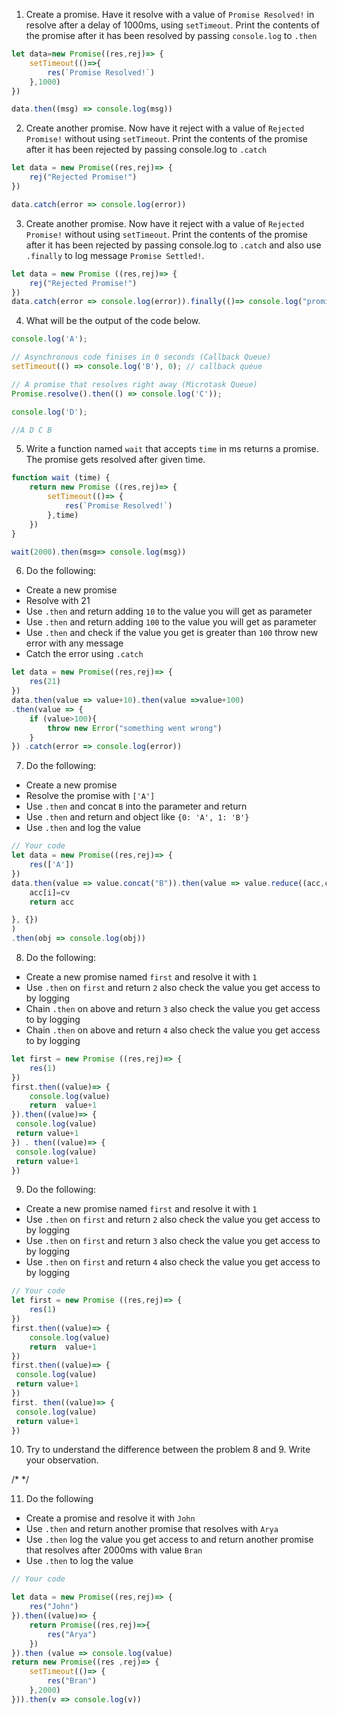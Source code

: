1. Create a promise. Have it resolve with a value of `Promise Resolved!` in resolve after a delay of 1000ms, using `setTimeout`. Print the contents of the promise after it has been resolved by passing `console.log` to `.then`

```js
let data=new Promise((res,rej)=> {
    setTimeout(()=>{
        res(`Promise Resolved!`)
    },1000)
})

data.then((msg) => console.log(msg))
```

2. Create another promise. Now have it reject with a value of `Rejected Promise!` without using `setTimeout`. Print the contents of the promise after it has been rejected by passing console.log to `.catch`

```js
let data = new Promise((res,rej)=> {
    rej("Rejected Promise!")
})

data.catch(error => console.log(error))
```

3. Create another promise. Now have it reject with a value of `Rejected Promise!` without using `setTimeout`. Print the contents of the promise after it has been rejected by passing console.log to `.catch` and also use `.finally` to log message `Promise Settled!`.

```js
let data = new Promise ((res,rej)=> {
    rej("Rejected Promise!")
})
data.catch(error => console.log(error)).finally(()=> console.log("promise settled!"))
```

4. What will be the output of the code below.

```js
console.log('A'); 

// Asynchronous code finises in 0 seconds (Callback Queue)
setTimeout(() => console.log('B'), 0); // callback queue

// A promise that resolves right away (Microtask Queue)
Promise.resolve().then(() => console.log('C'));

console.log('D');

//A D C B
```

5. Write a function named `wait` that accepts `time` in ms returns a promise. The promise gets resolved after given time.

```js
function wait (time) {
    return new Promise ((res,rej)=> {
        setTimeout(()=> {
            res(`Promise Resolved!`)
        },time)
    })
}

wait(2000).then(msg=> console.log(msg))
```

6. Do the following:

- Create a new promise
- Resolve with 21
- Use `.then` and return adding `10` to the value you will get as parameter
- Use `.then` and return adding `100` to the value you will get as parameter
- Use `.then` and check if the value you get is greater than `100` throw new error with any message
- Catch the error using `.catch`

```js
let data = new Promise((res,rej)=> {
    res(21)
})
data.then(value => value+10).then(value =>value+100)
.then(value => {
    if (value>100){
        throw new Error("something went wrong")
    }
}) .catch(error => console.log(error))
```

7. Do the following:

- Create a new promise
- Resolve the promise with `['A']`
- Use `.then` and concat `B` into the parameter and return
- Use `.then` and return and object like `{0: 'A', 1: 'B'}`
- Use `.then` and log the value

```js
// Your code
let data = new Promise((res,rej)=> {
    res(['A'])
})
data.then(value => value.concat("B")).then(value => value.reduce((acc,cv,i)=> {
    acc[i]=cv
    return acc

}, {})
)
.then(obj => console.log(obj))
```

8. Do the following:

- Create a new promise named `first` and resolve it with `1`
- Use `.then` on `first` and return `2` also check the value you get access to by logging
- Chain `.then` on above and return `3` also check the value you get access to by logging
- Chain `.then` on above and return `4` also check the value you get access to by logging

```js
let first = new Promise ((res,rej)=> {
    res(1)
})
first.then((value)=> {
    console.log(value)
    return  value+1
}).then((value)=> {
 console.log(value)
 return value+1
}) . then((value)=> {
 console.log(value)
 return value+1
})
```

9. Do the following:

- Create a new promise named `first` and resolve it with `1`
- Use `.then` on `first` and return `2` also check the value you get access to by logging
- Use `.then` on `first` and return `3` also check the value you get access to by logging
- Use `.then` on `first` and return `4` also check the value you get access to by logging

```js
// Your code
let first = new Promise ((res,rej)=> {
    res(1)
})
first.then((value)=> {
    console.log(value)
    return  value+1
})
first.then((value)=> {
 console.log(value)
 return value+1
}) 
first. then((value)=> {
 console.log(value)
 return value+1
})
```

10. Try to understand the difference between the problem 8 and 9. Write your observation.

/* */

11. Do the following

- Create a promise and resolve it with `John`
- Use `.then` and return another promise that resolves with `Arya`
- Use `.then` log the value you get access to and return another promise that resolves after 2000ms with value `Bran`
- Use `.then` to log the value

```js
// Your code

let data = new Promise((res,rej)=> {
    res("John")
}).then((value)=> {
    return Promise((res,rej)=>{
        res("Arya")
    })
}).then (value => console.log(value) 
return new Promise((res ,rej)=> {
    setTimeout(()=> {
        res("Bran")
    },2000)
})).then(v => console.log(v))
```
